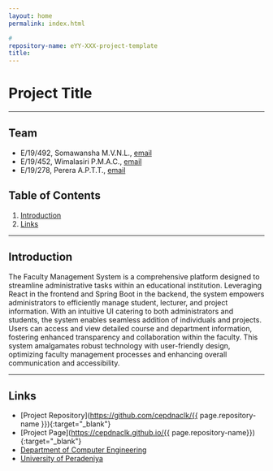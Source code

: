 ```yaml
---
layout: home
permalink: index.html

# 
repository-name: eYY-XXX-project-template
title:
---
```


[comment]: # "This is the standard layout for the project, but you can clean this and use your own template"

# Project Title

---

<!-- 
This is a sample image, to show how to add images to your page. To learn more options, please refer [this](https://projects.ce.pdn.ac.lk/docs/faq/how-to-add-an-image/)

![Sample Image](./images/sample.png)
 -->

## Team
-  E/19/492, Somawansha M.V.N.L., [email](mailto:e19492@eng.pdn.ac.lk)
-  E/19/452, Wimalasiri P.M.A.C., [email](mailto:e19452@eng.ac.lk)
-  E/19/278, Perera A.P.T.T., [email](mailto:e19452@eng.ac.lk)

## Table of Contents
1. [Introduction](#introduction)
2. [Links](#links)

---

## Introduction

The Faculty Management System is a comprehensive platform designed to streamline administrative tasks within an educational institution. Leveraging React in the frontend and Spring Boot in the backend, the system empowers administrators to efficiently manage student, lecturer, and project information. With an intuitive UI catering to both administrators and students, the system enables seamless addition of individuals and projects. Users can access and view detailed course and department information, fostering enhanced transparency and collaboration within the faculty. This system amalgamates robust technology with user-friendly design, optimizing faculty management processes and enhancing overall communication and accessibility.

---

## Links

- [Project Repository](https://github.com/cepdnaclk/{{ page.repository-name }}){:target="_blank"}
- [Project Page](https://cepdnaclk.github.io/{{ page.repository-name}}){:target="_blank"}
- [Department of Computer Engineering](http://www.ce.pdn.ac.lk/)
- [University of Peradeniya](https://eng.pdn.ac.lk/)


[//]: # (Please refer this to learn more about Markdown syntax)
[//]: # (https://github.com/adam-p/markdown-here/wiki/Markdown-Cheatsheet)
